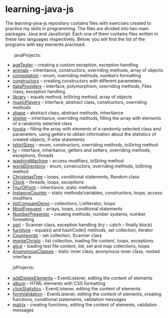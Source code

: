 # learning-java-js
The learning-java-js repository contains files with exercises created to practice my skills in programming. The files are divided into two main packages: Java and JavaScript. Each one of them contains files written in these two languages respectively. Below, you will find the list of the programs with key elements practised.<br>
<br>
&emsp; &ensp; javaProjects:
- [ageTester](https://github.com/katarzynaNow/LearningProjects/tree/master/src/javaProjects/ageTester) – creating a custom exception, exception handling
- [animals](https://github.com/katarzynaNow/LearningProjects/tree/master/src/javaProjects/animals) – inheritance, constructors, overriding methods, array of objects
- [computation](https://github.com/katarzynaNow/LearningProjects/tree/master/src/javaProjects/computation) – enum, overriding methods, numbers formatting
- [constructors](https://github.com/katarzynaNow/LearningProjects/tree/master/src/javaProjects/constructors) – creating constructors with different parameters 
- [dataProviders](https://github.com/katarzynaNow/LearningProjects/tree/master/src/javaProjects/dataProviders) – interface, polymorphism, overriding methods, Files class, exception handling
- [library](https://github.com/katarzynaNow/LearningProjects/tree/master/src/javaProjects/library) – equals method, toString method, array of objects
- [musicPlayers](https://github.com/katarzynaNow/LearningProjects/tree/master/src/javaProjects/musicPlayers) – interface, abstract class, constructors, overriding methods
- [shape](https://github.com/katarzynaNow/LearningProjects/tree/master/src/javaProjects/shape) – abstract class, abstract methods, inheritance
- [shelter](https://github.com/katarzynaNow/LearningProjects/tree/master/src/javaProjects/shelter) – inheritance, overriding methods, filling the array with elements of a randomly selected class
- [toyota](https://github.com/katarzynaNow/LearningProjects/tree/master/src/javaProjects/toyota) – filling the array with elements of a randomly selected class and parameters, using getters to obtain information about the statistics of created objects, if-else statements
- [tshirtSizes](https://github.com/katarzynaNow/LearningProjects/tree/master/src/javaProjects/tshirtSizes) – enum, constructors, overriding methods, toString method
- [tv](https://github.com/katarzynaNow/LearningProjects/tree/master/src/javaProjects/tv) – interface, inheritance, getters and setters, overriding methods, exceptions, threads
- [washingMachine](https://github.com/katarzynaNow/LearningProjects/tree/master/src/javaProjects/washingMachine) – access modifiers, toString method 
- [worldDirections](https://github.com/katarzynaNow/LearningProjects/tree/master/src/javaProjects/worldDirections) - enum, constructors, overriding methods, toString method
- [ChristmasTree](https://github.com/katarzynaNow/LearningProjects/blob/master/src/javaProjects/ChristmasTree.java) – loops, conditional statements, Random class
- [Clock](https://github.com/katarzynaNow/LearningProjects/blob/master/src/javaProjects/Clock.java) – threads, loops, exceptions
- [FourDPoint](https://github.com/katarzynaNow/LearningProjects/blob/master/src/javaProjects/FourDPoint.java) – inheritance, static methods
- [InstanceCounter](https://github.com/katarzynaNow/LearningProjects/blob/master/src/javaProjects/InstanceCounter.java) – static methods/variables, constructors, loops, access modifiers
- [listCompareDemo](https://github.com/katarzynaNow/LearningProjects/blob/master/src/javaProjects/ListCompareDemo.java) – collections, ListIterator, loops
- [MostFrequent](https://github.com/katarzynaNow/LearningProjects/blob/master/src/javaProjects/MostFrequent.java) – arrays, loops, conditional statements
- [NumberPresenter](https://github.com/katarzynaNow/LearningProjects/blob/master/src/javaProjects/NumberPresenter.java) – creating methods, number systems, number formatting 
- [sqrt](https://github.com/katarzynaNow/LearningProjects/blob/master/src/javaProjects/Sqrt.java) – Scanner class, exception handling (try – catch – finally block)
- [furniture](https://github.com/katarzynaNow/learning-java-js/tree/master/src/javaProjects/furniture) - equals() and hashCode() methods, set collection, iterator
- [Countwords](https://github.com/katarzynaNow/learning-java-js/blob/master/src/javaProjects/CountWords.java) - set collection, Scanner class
- [monteChristo](https://github.com/katarzynaNow/learning-java-js/tree/master/src/javaProjects/monteChristo) - list collection, loading file content, loops, exceptions
- [alice](https://github.com/katarzynaNow/learning-java-js/tree/master/src/javaProjects/alice) - loading text file content, list, set and map collections, loops
- [AnonymousClasses](https://github.com/katarzynaNow/learning-java-js/blob/master/src/javaProjects/AnonymousClasses.java) - static inner class, anonymous inner class, nested interface
<br><br>jsProjects:<br><br>
- [addDeleteElements](https://github.com/katarzynaNow/LearningProjects/tree/master/src/jsProjects/addDeleteElements) – EventListener, editing the content of elements
- [album](https://github.com/katarzynaNow/LearningProjects/tree/master/src/jsProjects/album) – HTML elements with CSS formatting
- [clickStatistics](https://github.com/katarzynaNow/LearningProjects/tree/master/src/jsProjects/clickStatistics) - EventListener, editing the content of elements
- [formValidation](https://github.com/katarzynaNow/LearningProjects/tree/master/src/jsProjects/formValidation) - EventListener, editing the content of elements, creating functions, conditional statements, validation messages
- [matrix](https://github.com/katarzynaNow/LearningProjects/tree/master/src/jsProjects/matrix) - creating functions, editing the content of elements, validation messages


